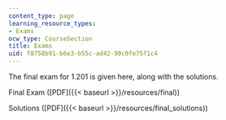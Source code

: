 ```yaml
---
content_type: page
learning_resource_types:
- Exams
ocw_type: CourseSection
title: Exams
uid: f8758b91-b6e3-b55c-ad42-90c0fe75f1c4
---
```


The final exam for 1.201 is given here, along with the solutions.

Final Exam ([PDF]({{< baseurl >}}/resources/final))

Solutions ([PDF]({{< baseurl >}}/resources/final_solutions))